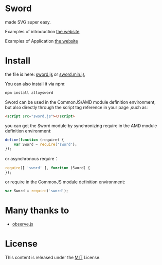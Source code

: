 # Sword

made SVG super easy.

Examples of introduction [the website](http://alloyteam.github.io/Sword/)

Examples of Application [the website](http://alloyteam.github.io/Sword/china.html) 


# Install

the file is  here: [sword.js](https://raw.githubusercontent.com/AlloyTeam/Sword/master/dist/sword.js) or [sword.min.js](https://raw.githubusercontent.com/AlloyTeam/Sword/master/dist/sword.min.js)

You can also install it via npm:

```html
npm install alloysword
```

Sword can be used in the CommonJS/AMD module definition environment, but also directly through the script tag reference in your page ,such as:

```html
<script src="sword.js"></script>
```

you can get the Sword module by synchronizing require in the AMD module definition environment:

```javascript
define(function (require) {
    var Sword = require('sword');
});
```

or asynchronous require：

```javascript
require([ 'sword' ], function (Sword) {
});
```

or  require in the CommonJS module definition environment:

```javascript
var Sword = require('sword');
```

# Many thanks to
* [observe.js](https://github.com/kmdjs/observejs)

# License
This content is released under the [MIT](http://opensource.org/licenses/MIT) License.
